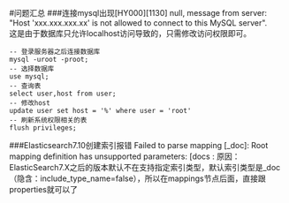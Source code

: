 #问题汇总
###连接mysql出现[HY000][1130] null,  message from server: "Host 'xxx.xxx.xxx.xx' is not allowed to connect to this MySQL server".  
这是由于数据库只允许localhost访问导致的，只需修改访问权限即可。 
```shell script
-- 登录服务器之后连接数据库
mysql -uroot -proot;
-- 选择数据库
use mysql;
-- 查询表
select user,host from user;
-- 修改host
update user set host = '%' where user = 'root'
-- 刷新系统权限相关的表
flush privileges;
```
###Elasticsearch7.10创建索引报错 Failed to parse mapping [_doc]: Root mapping definition has unsupported parameters:  [docs :
原因：ElasticSearch7.X之后的版本默认不在支持指定索引类型，默认索引类型是_doc（隐含：include_type_name=false），所以在mappings节点后面，直接跟properties就可以了
